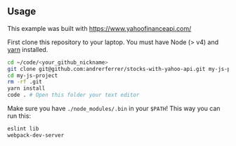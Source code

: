 ## Usage

This example was built with https://www.yahoofinanceapi.com/

First clone this repository to your laptop. You must have Node (> v4) and [yarn](https://yarnpkg.com/lang/en/docs/install/) installed.

```bash
cd ~/code/<your_github_nickname>
git clone git@github.com:andrerferrer/stocks-with-yahoo-api.git my-js-project
cd my-js-project
rm -rf .git
yarn install
code . # Open this folder your text editor
```

Make sure you have `./node_modules/.bin` in your `$PATH`! This way you can run this:

```bash
eslint lib
webpack-dev-server
```

